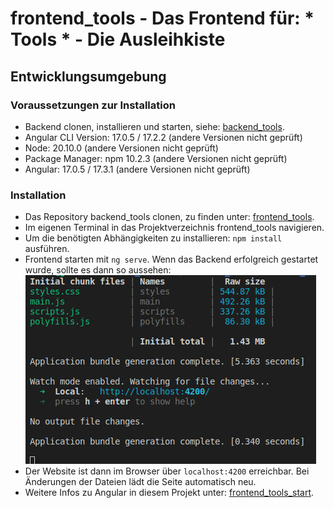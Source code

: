 # frontend_tools - Das Frontend für: * Tools * - Die Ausleihkiste

## Entwicklungsumgebung

### Voraussetzungen zur Installation
- Backend clonen, installieren und starten, siehe: [backend_tools](https://github.com/eliseHtw/backend_tools/blob/main/README.md).
- Angular CLI Version: 17.0.5 / 17.2.2 (andere Versionen nicht geprüft)
- Node: 20.10.0 (andere Versionen nicht geprüft)
- Package Manager: npm 10.2.3 (andere Versionen nicht geprüft)
- Angular: 17.0.5 / 17.3.1 (andere Versionen nicht geprüft)

### Installation
- Das Repository backend_tools clonen, zu finden unter: [frontend_tools](https://github.com/eliseHtw/frontend_tools.git).
- Im eigenen Terminal in das Projektverzeichnis frontend_tools navigieren.
- Um die benötigten Abhängigkeiten zu installieren: `npm install` ausführen.
- Frontend starten mit `ng serve`. Wenn das Backend erfolgreich gestartet wurde, sollte es dann so aussehen:  
![frontend_started](https://github.com/eliseHtw/frontend_tools/blob/main/images_readme/frontend_started.png)
- Der Website ist dann im Browser über `localhost:4200` erreichbar. Bei Änderungen der Dateien lädt die Seite automatisch neu.
- Weitere Infos zu Angular in diesem Projekt unter: [frontend_tools_start](https://github.com/eliseHtw/frontend_tools/blob/main/frontend_tools_start/README.md).

